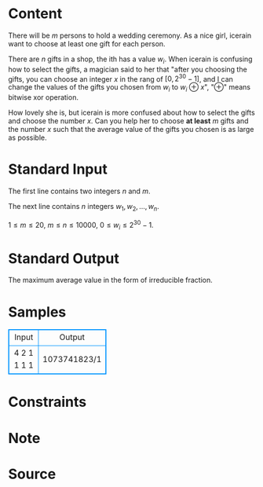 
# Content

There will be $m$ persons to hold a wedding ceremony. As a nice girl, icerain want to choose at least one gift for each person.

There are $n$ gifts in a shop, the ith has a value $w_i$. When icerain is confusing how to select the gifts, a magician said to her that "after you choosing the gifts, you can choose an integer $x$ in the rang of $[0, 2^{30} - 1]$, and I can change the values of the gifts you chosen from $w_i$ to $w_i$ $\oplus$ $x$", "$\oplus$" means bitwise xor operation.

How lovely she is, but icerain is more confused about how to select the gifts and choose the number $x$. Can you help her to choose **at least** $m$ gifts and the number $x$ such that the average value of the gifts you chosen is as large as possible.

# Standard Input

The first line contains two integers $n$ and $m$.

The next line contains $n$ integers $w_1, w_2, ..., w_n$.

$1 \leq m \leq 20$, $m \leq n \leq 10000$, $0 \leq w_i \leq 2^{30}-1$.

# Standard Output

The maximum average value in the form of irreducible fraction.

# Samples

<style>
        table,table tr th, table tr td { border:1px solid #0094ff; }
        table { width: 200px; min-height: 25px; line-height: 25px; text-align: center; border-collapse: collapse;}   
    </style>
<table>
	<tr>
		<td>Input</td>
		<td>Output</td>
	</tr>
<tr><td>4 2
1 1 1 1</td><td>1073741823/1</td></tr></table>


# Constraints



# Note



# Source


